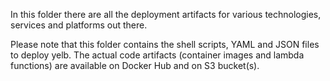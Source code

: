 In this folder there are all the deployment artifacts for various technologies, services and platforms out there. 

Please note that this folder contains the shell scripts, YAML and JSON files to deploy yelb. The actual code artifacts (container images and lambda functions) are available on Docker Hub and on S3 bucket(s).

